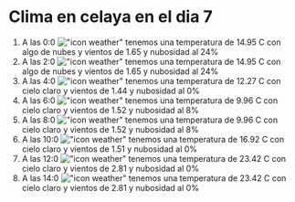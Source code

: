 # Clima en celaya en el dia 7

1. A las 0:0 !["icon weather"](http://openweathermap.org/img/w/02n.png) tenemos una temperatura de 14.95 C con algo de nubes y  vientos de 1.65 y nubosidad al 24%
1. A las 2:0 !["icon weather"](http://openweathermap.org/img/w/02n.png) tenemos una temperatura de 14.95 C con algo de nubes y  vientos de 1.65 y nubosidad al 24%
1. A las 4:0 !["icon weather"](http://openweathermap.org/img/w/01n.png) tenemos una temperatura de 12.27 C con cielo claro y  vientos de 1.44 y nubosidad al 0%
1. A las 6:0 !["icon weather"](http://openweathermap.org/img/w/02n.png) tenemos una temperatura de 9.96 C con cielo claro y  vientos de 1.52 y nubosidad al 8%
1. A las 8:0 !["icon weather"](http://openweathermap.org/img/w/02d.png) tenemos una temperatura de 9.96 C con cielo claro y  vientos de 1.52 y nubosidad al 8%
1. A las 10:0 !["icon weather"](http://openweathermap.org/img/w/01d.png) tenemos una temperatura de 16.92 C con cielo claro y  vientos de 1.51 y nubosidad al 0%
1. A las 12:0 !["icon weather"](http://openweathermap.org/img/w/01d.png) tenemos una temperatura de 23.42 C con cielo claro y  vientos de 2.81 y nubosidad al 0%
1. A las 14:0 !["icon weather"](http://openweathermap.org/img/w/01d.png) tenemos una temperatura de 23.42 C con cielo claro y  vientos de 2.81 y nubosidad al 0%
